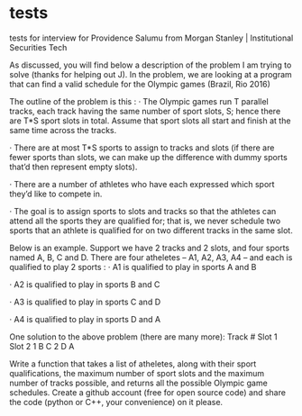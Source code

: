 # tests
tests for interview for Providence Salumu from Morgan Stanley | Institutional Securities Tech

As discussed, you will find below a description of the problem I am trying to solve (thanks for helping out J). In the problem, we are looking at a program that can find a valid schedule for the Olympic games (Brazil, Rio 2016)
 
The outline of the problem is this :
·         The Olympic games run T parallel tracks, each track having the same number of sport slots, S; hence there are T*S sport slots in total. Assume that sport slots all start and finish at the same time across the tracks.

·         There are at most T*S sports to assign to tracks and slots (if there are fewer sports than slots, we can make up the difference with dummy sports that’d then represent empty slots).

·         There are a number of athletes who have each expressed which sport they’d like to compete in.

·         The goal is to assign sports to slots and tracks so that the athletes can attend all the sports they are qualified for; that is, we never schedule two sports that an athlete is qualified for on two different tracks in the same slot.

Below is an example. Support we have 2 tracks and 2 slots, and four sports named A, B, C and D. There are four atheletes – A1, A2, A3, A4 – and each is qualified to play 2 sports :
·         A1 is qualified to play in sports A and B

·         A2 is qualified to play in sports B and C

·         A3 is qualified to play in sports C and D

·         A4 is qualified to play in sports D and A

One solution to the above problem (there are many more):
Track #
Slot 1
Slot 2
1
B
C
2
D
A
 
Write a function that takes a list of atheletes, along with their sport qualifications, the maximum number of sport slots and the maximum number of tracks possible, and returns all the possible Olympic game schedules.
Create a github account (free for open source code) and share the code (python or C++, your convenience) on it please.
